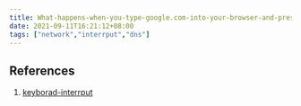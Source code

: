 ```yaml
---
title: What-happens-when-you-type-google.com-into-your-browser-and-press-enter
date: 2021-09-11T16:21:12+08:00
tags: ["network","interrput","dns"]
---
```





## References

1. [keyborad-interrput](http://www.science.smith.edu/~nhowe/262/oldlabs/keyboard.html)

